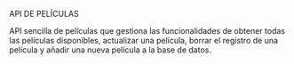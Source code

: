 API DE PELÍCULAS

API sencilla de películas que gestiona las funcionalidades de obtener todas las películas disponibles, actualizar una película, borrar el registro de una película y añadir una nueva película a la base de datos.
